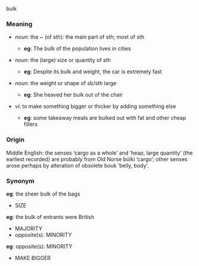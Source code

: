 bulk
### Meaning
+ _noun_: the ~ (of sth): the main part of sth; most of sth
	+ __eg__: The bulk of the population lives in cities
+ _noun_: the (large) size or quantity of sth
	+ __eg__: Despite its bulk and weight, the car is extremely fast
+ _noun_: the weight or shape of sb/sth large
	+ __eg__: She heaved her bulk out of the chair

+ _vi_: to make something bigger or thicker by adding something else
	+ __eg__: some takeaway meals are bulked out with fat and other cheap fillers
### Origin

Middle English: the senses ‘cargo as a whole’ and ‘heap, large quantity’ (the earliest recorded) are probably from Old Norse búlki ‘cargo’; other senses arose perhaps by alteration of obsolete bouk ‘belly, body’.

### Synonym

__eg__: the sheer bulk of the bags

+ SIZE

__eg__: the bulk of entrants were British

+ MAJORITY
+ opposite(s): MINORITY

__eg__: opposite(s): MINORITY

+ MAKE BIGGER


